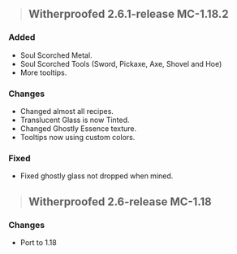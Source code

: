 >## **Witherproofed 2.6.1-release MC-1.18.2**
### **Added**
- Soul Scorched Metal.
- Soul Scorched Tools (Sword, Pickaxe, Axe, Shovel and Hoe)
- More tooltips.
### **Changes**
- Changed almost all recipes.
- Translucent Glass is now Tinted.
- Changed Ghostly Essence texture.
- Tooltips now using custom colors.
### **Fixed**
- Fixed ghostly glass not dropped when mined.


>## **Witherproofed 2.6-release MC-1.18**
### **Changes**
- Port to 1.18
